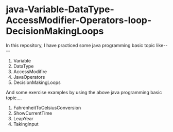# java-Variable-DataType-AccessModifier-Operators-loop-DecisionMakingLoops

In this repository, I have practiced some java programming basic topic like---- 
  1. Variable	
  2. DataType		
  3. AccessModifire		
  4. JavaOperators
  5. DecisionMakingLoops	

And some exercise examples by using the above java programming basic topic.... 
  1. FahrenheitToCelsiusConversion	
  2. ShowCurrentTime
  3. LeapYear
  4. TakingInput
